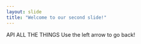 ```yaml
---
layout: slide
title: "Welcome to our second slide!"
---
```

API ALL THE THINGS
Use the left arrow to go back!

